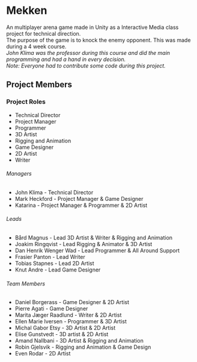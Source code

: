 # Mekken

An multiplayer arena game made in Unity as a Interactive Media class project for technical direction. <br />
The purpose of the game is to knock the enemy opponent. This was made during a 4 week course. <br />
*John Klima was the professor during this course and did the main programming and had a hand in every decision.* <br />
*Note: Everyone had to contribute some code during this project.* <br />


## Project Members

### Project Roles
- Technical Director
- Project Manager
- Programmer
- 3D Artist
- Rigging and Animation
- Game Designer
- 2D Artist
- Writer

###### Managers
- John Klima - Technical Director
- Mark Heckford - Project Manager & Game Designer
- Katarina - Project Manager & Programmer & 2D Artist


###### Leads
- Bård Magnus - Lead 3D Artist & Writer & Rigging and Animation
- Joakim Ringqvist - Lead Rigging & Animator & 3D Artist
- Dan Henrik Wenger Wad - Lead Programmer & All Around Support
- Frasier Panton - Lead Writer
- Tobias Stapnes - Lead 2D Artist
- Knut Andre - Lead Game Designer


###### Team Members
- Daniel Borgerass - Game Designer & 2D Artist
- Pierre Agati - Game Designer
- Marita Jæger Raadlund - Writer & 2D Artist
- Ellen Marie Iversen - Programmer & 3D Artist
- Michal Gabor Etsy - 3D Artist & 2D Artist
- Elise Gunstvedt - 3D artist & 2D Artist
- Amand Nallbani - 3D Artist & Rigging and Animation
- Robin Gjelsvik - Rigging and Animation & Game Design
- Even Rodar - 2D Artist